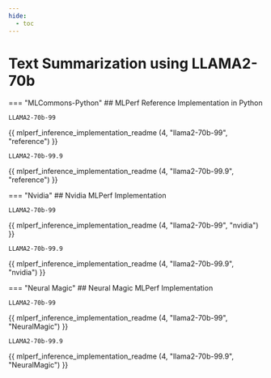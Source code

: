 ```yaml
---
hide:
  - toc
---
```


# Text Summarization using LLAMA2-70b


=== "MLCommons-Python"
    ## MLPerf Reference Implementation in Python
    
    LLAMA2-70b-99
{{ mlperf_inference_implementation_readme (4, "llama2-70b-99", "reference") }}

    LLAMA2-70b-99.9
{{ mlperf_inference_implementation_readme (4, "llama2-70b-99.9", "reference") }}

=== "Nvidia"
    ## Nvidia MLPerf Implementation
    
    LLAMA2-70b-99
{{ mlperf_inference_implementation_readme (4, "llama2-70b-99", "nvidia") }}

    LLAMA2-70b-99.9
{{ mlperf_inference_implementation_readme (4, "llama2-70b-99.9", "nvidia") }}

=== "Neural Magic"
    ## Neural Magic MLPerf Implementation
    
    LLAMA2-70b-99
{{ mlperf_inference_implementation_readme (4, "llama2-70b-99", "NeuralMagic") }}

    LLAMA2-70b-99.9
{{ mlperf_inference_implementation_readme (4, "llama2-70b-99.9", "NeuralMagic") }}